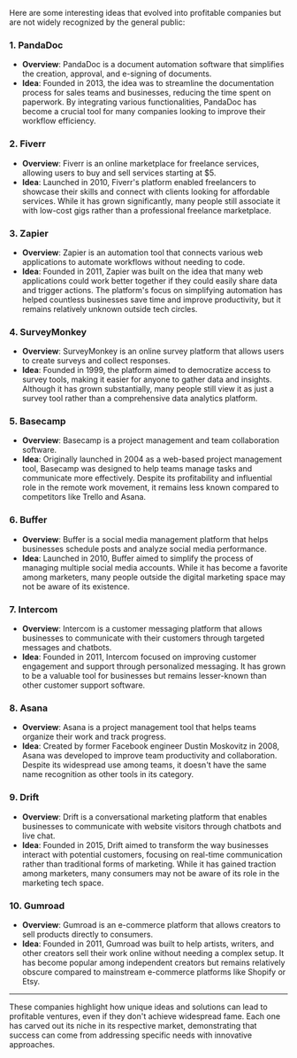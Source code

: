 Here are some interesting ideas that evolved into profitable companies but are not widely recognized by the general public:

### 1. **PandaDoc**
   - **Overview**: PandaDoc is a document automation software that simplifies the creation, approval, and e-signing of documents.
   - **Idea**: Founded in 2013, the idea was to streamline the documentation process for sales teams and businesses, reducing the time spent on paperwork. By integrating various functionalities, PandaDoc has become a crucial tool for many companies looking to improve their workflow efficiency.

### 2. **Fiverr**
   - **Overview**: Fiverr is an online marketplace for freelance services, allowing users to buy and sell services starting at $5.
   - **Idea**: Launched in 2010, Fiverr's platform enabled freelancers to showcase their skills and connect with clients looking for affordable services. While it has grown significantly, many people still associate it with low-cost gigs rather than a professional freelance marketplace.

### 3. **Zapier**
   - **Overview**: Zapier is an automation tool that connects various web applications to automate workflows without needing to code.
   - **Idea**: Founded in 2011, Zapier was built on the idea that many web applications could work better together if they could easily share data and trigger actions. The platform's focus on simplifying automation has helped countless businesses save time and improve productivity, but it remains relatively unknown outside tech circles.

### 4. **SurveyMonkey**
   - **Overview**: SurveyMonkey is an online survey platform that allows users to create surveys and collect responses.
   - **Idea**: Founded in 1999, the platform aimed to democratize access to survey tools, making it easier for anyone to gather data and insights. Although it has grown substantially, many people still view it as just a survey tool rather than a comprehensive data analytics platform.

### 5. **Basecamp**
   - **Overview**: Basecamp is a project management and team collaboration software.
   - **Idea**: Originally launched in 2004 as a web-based project management tool, Basecamp was designed to help teams manage tasks and communicate more effectively. Despite its profitability and influential role in the remote work movement, it remains less known compared to competitors like Trello and Asana.

### 6. **Buffer**
   - **Overview**: Buffer is a social media management platform that helps businesses schedule posts and analyze social media performance.
   - **Idea**: Launched in 2010, Buffer aimed to simplify the process of managing multiple social media accounts. While it has become a favorite among marketers, many people outside the digital marketing space may not be aware of its existence.

### 7. **Intercom**
   - **Overview**: Intercom is a customer messaging platform that allows businesses to communicate with their customers through targeted messages and chatbots.
   - **Idea**: Founded in 2011, Intercom focused on improving customer engagement and support through personalized messaging. It has grown to be a valuable tool for businesses but remains lesser-known than other customer support software.

### 8. **Asana**
   - **Overview**: Asana is a project management tool that helps teams organize their work and track progress.
   - **Idea**: Created by former Facebook engineer Dustin Moskovitz in 2008, Asana was developed to improve team productivity and collaboration. Despite its widespread use among teams, it doesn't have the same name recognition as other tools in its category.

### 9. **Drift**
   - **Overview**: Drift is a conversational marketing platform that enables businesses to communicate with website visitors through chatbots and live chat.
   - **Idea**: Founded in 2015, Drift aimed to transform the way businesses interact with potential customers, focusing on real-time communication rather than traditional forms of marketing. While it has gained traction among marketers, many consumers may not be aware of its role in the marketing tech space.

### 10. **Gumroad**
   - **Overview**: Gumroad is an e-commerce platform that allows creators to sell products directly to consumers.
   - **Idea**: Founded in 2011, Gumroad was built to help artists, writers, and other creators sell their work online without needing a complex setup. It has become popular among independent creators but remains relatively obscure compared to mainstream e-commerce platforms like Shopify or Etsy.

---

These companies highlight how unique ideas and solutions can lead to profitable ventures, even if they don't achieve widespread fame. Each one has carved out its niche in its respective market, demonstrating that success can come from addressing specific needs with innovative approaches.